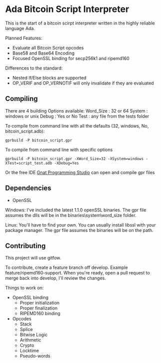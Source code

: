 Ada Bitcoin Script Interpreter
==============================

This is the start of a bitcoin scirpt interpreter written in the highly reliable language Ada.

Planned Features:

- Evaluate all Bitcoin Script opcodes
- Base58 and Base64 Encoding
- Focused OpenSSL binding for secp256k1 and ripemd160

Differences to the standard:

- Nested If/Else blocks are supported
- OP_VERIF and OP_VERNOTIF will only invalidate if they are evaluated

## Compiling

There are 4 building Options available:
  Word_Size : 32 or 64
  System    : windows or unix
  Debug     : Yes or No
  Test      : any file from the tests folder

To compile from command line with all the defaults (32, windows, No, bitcoin_script.adb):

`gprbuild -P bitcoin_script.gpr`

To compile from command line with specific options

`gprbuild -P bitcoin_script.gpr -XWord_Size=32 -XSystem=windows -XTest=script_test.adb -XDebug=Yes`

Or the free IDE [Gnat Programming Studio](http://libre.adacore.com/download/) can open and compile gpr files 

## Dependencies

- OpenSSL

Windows: I've included the latest 1.1.0 openSSL binaries. The gpr file assumes the dlls will be in the binaries\\system\\word_size folder.

Linux: You'll have to find your own. You can usually install libssl with your package manager. The gpr file assumes the binaries will be on the path.

## Contributing

This project will use gitfow.

To contribute, create a feature branch off develop. Example feature/ripemd160-support. 
When you're ready, open a pull request to merge back into develop, I'll review the changes.

Things to work on:

- OpenSSL binding
  - Proper initialization
  - Proper finalization
  - RIPEMD160 binding
- Opcodes
  - Stack
  - Splice
  - Bitwise Logic
  - Arithmetic
  - Crypto
  - Locktime
  - Pseudo-words
